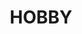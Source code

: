 ---
layout: category
title: HOBBY
permalink: /posts/hobby/
author_profile: false
taxonomy: hobby
sidebar:
    nav: "categories"
---